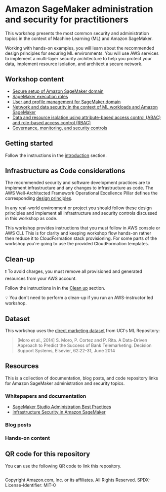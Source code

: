 # Amazon SageMaker administration and security for practitioners
This workshop presents the most common security and administration topics in the context of Machine Learning (ML) and Amazon SageMaker.

Working with hands-on examples, you will learn about the recommended design principles for securing ML environments. You will use AWS services to implement a multi-layer security architecture to help you protect your data, implement resource isolation, and architect a secure network.

## Workshop content
- [Secure setup of Amazon SageMaker domain](content/01-lab-01/lab-01.md)
- [SageMaker execution roles](content/01-lab-01/lab-01.md)
- [User and profile management for SageMaker domain](content/01-lab-01/lab-01.md)
- [Network and data security in the context of ML workloads and Amazon SageMaker](](content/01-lab-01/lab-01.md)) 
- [Data and resource isolation using attribute-based access control (ABAC) and role-based access control (RBAC)](content/02-lab-02/lab-02.md)
- [Governance, monitoring, and security controls](content/03-lab-03/lab-03.md)

## Getting started
Follow the instructions in the [introduction](content/00-introduction/introduction.md) section.

## Infrastructure as Code considerations
The recommended security and software development practices are to implement infrastructure and any changes to infrastructure as code. 
The AWS Well-Architected Framework Operational Excellence Pillar defines the corresponding [design principles](https://docs.aws.amazon.com/wellarchitected/latest/operational-excellence-pillar/design-principles.html).

In any real-world environment or project you should follow these design principles and implement all infrastructure and security controls discussed in this workshop as code.

This workshop provides instructions that you must follow in AWS console or AWS CLI. This is for clarity and keeping workshop flow hands-on rather then reduce it to CloudFormation stack provisioning. For some parts of the workshop you're going to use the provided CloudFormation templates.

## Clean-up
❗ To avoid charges, you must remove all provisioned and generated resources from your AWS account. 

Follow the instructions in in the [Clean up](content/900-clean-up/clean-up.md) section.

💡 You don't need to perform a clean-up if you run an AWS-instructor led workshop.

## Dataset
This workshop uses the [direct marketing dataset](https://archive.ics.uci.edu/ml/datasets/bank+marketing) from UCI's ML Repository:
> [Moro et al., 2014] S. Moro, P. Cortez and P. Rita. A Data-Driven Approach to Predict the Success of Bank Telemarketing. Decision Support Systems, Elsevier, 62:22-31, June 2014

## Resources
This is a collection of documentation, blog posts, and code repository links for Amazon SageMaker administration and security topics.

### Whitepapers and documentation
- [SageMaker Studio Administration Best Practices](https://docs.aws.amazon.com/whitepapers/latest/sagemaker-studio-admin-best-practices/network-management.html)
- [Infrastructure Security in Amazon SageMaker](https://docs.aws.amazon.com/sagemaker/latest/dg/infrastructure-security.html)

### Blog posts

### Hands-on content

## QR code for this repository
You can use the following QR code to link this repository.

![]()

Copyright Amazon.com, Inc. or its affiliates. All Rights Reserved.
SPDX-License-Identifier: MIT-0